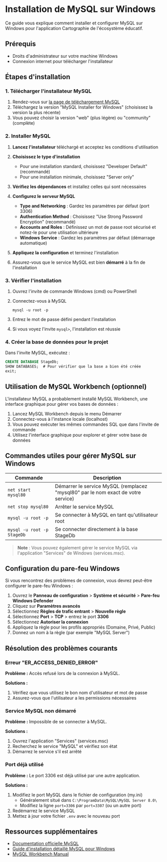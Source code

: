 # Installation de MySQL sur Windows

Ce guide vous explique comment installer et configurer MySQL sur Windows pour l'application Cartographie de l'écosystème éducatif.

## Prérequis
- Droits d'administrateur sur votre machine Windows
- Connexion internet pour télécharger l'installateur

## Étapes d'installation

### 1. Télécharger l'installateur MySQL

1. Rendez-vous sur [la page de téléchargement MySQL](https://dev.mysql.com/downloads/installer/)
2. Téléchargez la version "MySQL Installer for Windows" (choisissez la version la plus récente)
3. Vous pouvez choisir la version "web" (plus légère) ou "community" (complète)

### 2. Installer MySQL

1. **Lancez l'installateur** téléchargé et acceptez les conditions d'utilisation

2. **Choisissez le type d'installation**
   - Pour une installation standard, choisissez "Developer Default" (recommandé)
   - Pour une installation minimale, choisissez "Server only"

3. **Vérifiez les dépendances** et installez celles qui sont nécessaires

4. **Configurez le serveur MySQL**
   - **Type and Networking** : Gardez les paramètres par défaut (port 3306)
   - **Authentication Method** : Choisissez "Use Strong Password Encryption" (recommandé)
   - **Accounts and Roles** : Définissez un mot de passe root sécurisé et notez-le pour une utilisation ultérieure
   - **Windows Service** : Gardez les paramètres par défaut (démarrage automatique)

5. **Appliquez la configuration** et terminez l'installation

6. Assurez-vous que le service MySQL est bien **démarré** à la fin de l'installation

### 3. Vérifier l'installation

1. Ouvrez l'invite de commande Windows (cmd) ou PowerShell

2. Connectez-vous à MySQL
   ```
   mysql -u root -p
   ```

3. Entrez le mot de passe défini pendant l'installation

4. Si vous voyez l'invite `mysql>`, l'installation est réussie

### 4. Créer la base de données pour le projet

Dans l'invite MySQL, exécutez :

```sql
CREATE DATABASE StageDb;
SHOW DATABASES;  # Pour vérifier que la base a bien été créée
exit;
```

## Utilisation de MySQL Workbench (optionnel)

L'installateur MySQL a probablement installé MySQL Workbench, une interface graphique pour gérer vos bases de données :

1. Lancez MySQL Workbench depuis le menu Démarrer
2. Connectez-vous à l'instance locale (localhost)
3. Vous pouvez exécuter les mêmes commandes SQL que dans l'invite de commande
4. Utilisez l'interface graphique pour explorer et gérer votre base de données

## Commandes utiles pour gérer MySQL sur Windows

| Commande | Description |
|---------|-------------|
| `net start mysql80` | Démarrer le service MySQL (remplacez "mysql80" par le nom exact de votre service) |
| `net stop mysql80` | Arrêter le service MySQL |
| `mysql -u root -p` | Se connecter à MySQL en tant qu'utilisateur root |
| `mysql -u root -p StageDb` | Se connecter directement à la base StageDb |

> **Note** : Vous pouvez également gérer le service MySQL via l'application "Services" de Windows (services.msc).

## Configuration du pare-feu Windows

Si vous rencontrez des problèmes de connexion, vous devrez peut-être configurer le pare-feu Windows :

1. Ouvrez le **Panneau de configuration** > **Système et sécurité** > **Pare-feu Windows Defender**
2. Cliquez sur **Paramètres avancés**
3. Sélectionnez **Règles de trafic entrant** > **Nouvelle règle**
4. Sélectionnez **Port** > **TCP** > entrez le port **3306**
5. Sélectionnez **Autoriser la connexion**
6. Appliquez la règle pour les profils appropriés (Domaine, Privé, Public)
7. Donnez un nom à la règle (par exemple "MySQL Server")

## Résolution des problèmes courants

### Erreur "ER_ACCESS_DENIED_ERROR"

**Problème :** Accès refusé lors de la connexion à MySQL.

**Solutions :**
1. Vérifiez que vous utilisez le bon nom d'utilisateur et mot de passe
2. Assurez-vous que l'utilisateur a les permissions nécessaires

### Service MySQL non démarré

**Problème :** Impossible de se connecter à MySQL.

**Solutions :**
1. Ouvrez l'application "Services" (services.msc)
2. Recherchez le service "MySQL" et vérifiez son état
3. Démarrez le service s'il est arrêté

### Port déjà utilisé

**Problème :** Le port 3306 est déjà utilisé par une autre application.

**Solutions :**
1. Modifiez le port MySQL dans le fichier de configuration (my.ini)
   - Généralement situé dans `C:\ProgramData\MySQL\MySQL Server 8.0\`
   - Modifiez la ligne `port=3306` par `port=3307` (ou un autre port)
2. Redémarrez le service MySQL
3. Mettez à jour votre fichier `.env` avec le nouveau port

## Ressources supplémentaires

- [Documentation officielle MySQL](https://dev.mysql.com/doc/)
- [Guide d'installation détaillé MySQL pour Windows](https://dev.mysql.com/doc/refman/8.0/en/windows-installation.html)
- [MySQL Workbench Manual](https://dev.mysql.com/doc/workbench/en/)